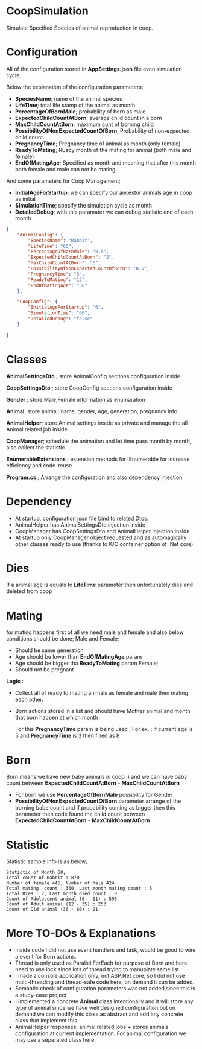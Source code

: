 # CoopSimulation
Simulate Specified Species of animal reproduction in coop. 

# Configuration
All of the configuration stored in **AppSettings.json** file even simulation cycle.

Below the explanation of the configuration parameters;

* **SpeciesName**; name of the animal species
* **LifeTime**; total life stamp of the animal as month
* **PercentageOfBornMale**; probability of born as male 
* **ExpectedChildCountAtBorn**; average child count in a born
* **MaxChildCountAtBorn**; maximum cunt of borning child
* **PossibilityOfNonExpectedCountOfBorn**; Probability of non-expected child count.
* **PregnancyTime**; Pregnancy time of animal as month (only female)
* **ReadyToMating**;  REady month of the mating for animal (both male and female)
* **EndOfMatingAge**; Specified as month and meaning that after this month both female and male can not be mating

And some parameters for Coop Management;

* **InitialAgeForStartup**; we can specify our ancestor animals age in coop as initial
* **SimulationTime**; specify the simulation cycle as month
* **DetailedDebug**; with this paramater we can debug statistic end of each month


```json
{
	"AnimalConfig": {
		"SpeciesName": "Rabbit",
		"LifeTime": "60",
		"PercentageOfBornMale": "0.5",
		"ExpectedChildCountAtBorn": "2",
		"MaxChildCountAtBorn": "6",
		"PossibilityOfNonExpectedCountOfBorn": "0.5",
		"PregnancyTime": "3",
		"ReadyToMating": "12",
		"EndOfMatingAge": "36"
	},

	"CoopConfig": {
		"InitialAgeForStartup": "6",
		"SimulationTime": "60",
		"DetailedDebug": "false"
	}

}
```
# Classes

**AnimalSettingsDto** ; store AnimalConfig sections configuration inside 

**CoopSettingsDto** ; store CoopConfig sections configuration inside

**Gender** ; store Male,Female information as enumaration

**Animal**; store animal; name, gender, age, generation, pregnancy info

**AnimalHelper**; store Animal settings inside as private and manage the all Animal related job inside

**CoopManager**; schedule the animation and let time pass month by month, also collect the statistic

**EnumerableExtensions** ; extension methods for IEnumerable for increase efficiency and code-reuse

**Program.cs** ; Arrange the configuration and also dependency injection

# Dependency
 * At startup, configuration json file bind to related Dtos.
 * AnimalHelper has AnimalSettingsDto injection inside 
 * CoopManager has CoopSettingsDto and AnimalHelper injection inside
 * At startup only CoopManager object requested and as automagically other classes ready to use (thanks to IOC container option of .Net core)

# Dies
If a animal age is equals to **LifeTime** parameter then unfortunately dies and deleted from coop

# Mating 
for mating happens first of all we need male and female and also below conditions should be done;
Male and Female;
* Should be same generation
* Age should be lower than **EndOfMatingAge** param
* Age should be bigger tha **ReadyToMating** param
Female;
* Should not be pregnant

**Logic** : 
* Collect all of ready to mating animals as female and male then mating each other.
* Born actions stored in a list and should have Mother animal and month that born happen at which month

  For this **PregnancyTime** param is being used , For ex. : if current age is 5  and **PregnancyTime** is 3 then filled as 8 

# Born
Born means we have new baby animals in coop :) and we can have baby count between  **ExpectedChildCountAtBorn** - **MaxChildCountAtBorn**
* For born we use **PercentageOfBornMale** possibility for Gender
* **PossibilityOfNonExpectedCountOfBorn** parameter arrange of the borning babe count and if probability coming as bigger then this parameter then code found the child count     between **ExpectedChildCountAtBorn** - **MaxChildCountAtBorn**

# Statistic
Statistic sample info is as below;
```
Statictic of Month 60;
Total count of Rabbit : 870
Number of female 446, Number of Male 424
Total mating  count : 360, Last month mating count : 5
Total Dies : 2, Last month died count : 0
Count of Adolescent animal (0 - 11) : 596
Count of Adult animal (12 - 35) : 253
Count of Old animal (36 - 60) : 21
```

# More TO-DOs & Explanations
* Inside code I did not use event handlers and task, would be good to wire a event for Born actions.
* Thread is only used as Parallel.ForEach for purpose of Born and here need to use lock since lots of thread trying to manuplate same list.
* I made a console application only, not ASP.Net core, so I did not use multi-threading and thread-safe code here, on demand it can be added. 
* Semantic check of configuration parameters was not added,since this is a study-case project
* I implemented a concrete **Animal** class intentionally and it will store any type of animal since we have well designed configuration but on demand we can modify this class as abstract and add any concrete class that implement this
* AnimalHelper responses; animal related jobs + stores animals configuration at current implementation. For animal configuration we may use a seperated class here.
